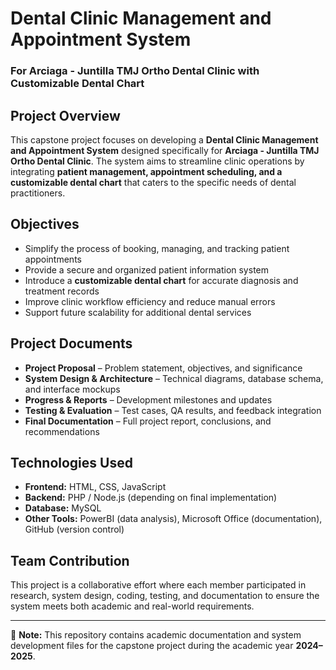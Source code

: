 #  Dental Clinic Management and Appointment System  
### For Arciaga - Juntilla TMJ Ortho Dental Clinic with Customizable Dental Chart  

## Project Overview
This capstone project focuses on developing a **Dental Clinic Management and Appointment System** designed specifically for **Arciaga - Juntilla TMJ Ortho Dental Clinic**. The system aims to streamline clinic operations by integrating **patient management, appointment scheduling, and a customizable dental chart** that caters to the specific needs of dental practitioners.

##  Objectives
- Simplify the process of booking, managing, and tracking patient appointments  
- Provide a secure and organized patient information system  
- Introduce a **customizable dental chart** for accurate diagnosis and treatment records  
- Improve clinic workflow efficiency and reduce manual errors  
- Support future scalability for additional dental services  

##  Project Documents
- **Project Proposal** – Problem statement, objectives, and significance  
- **System Design & Architecture** – Technical diagrams, database schema, and interface mockups  
- **Progress & Reports** – Development milestones and updates  
- **Testing & Evaluation** – Test cases, QA results, and feedback integration  
- **Final Documentation** – Full project report, conclusions, and recommendations  

##  Technologies Used
- **Frontend:** HTML, CSS, JavaScript  
- **Backend:** PHP / Node.js (depending on final implementation)  
- **Database:** MySQL  
- **Other Tools:** PowerBI (data analysis), Microsoft Office (documentation), GitHub (version control)  

##  Team Contribution
This project is a collaborative effort where each member participated in research, system design, coding, testing, and documentation to ensure the system meets both academic and real-world requirements.  

---

📌 **Note:** This repository contains academic documentation and system development files for the capstone project during the academic year **2024–2025**.  
